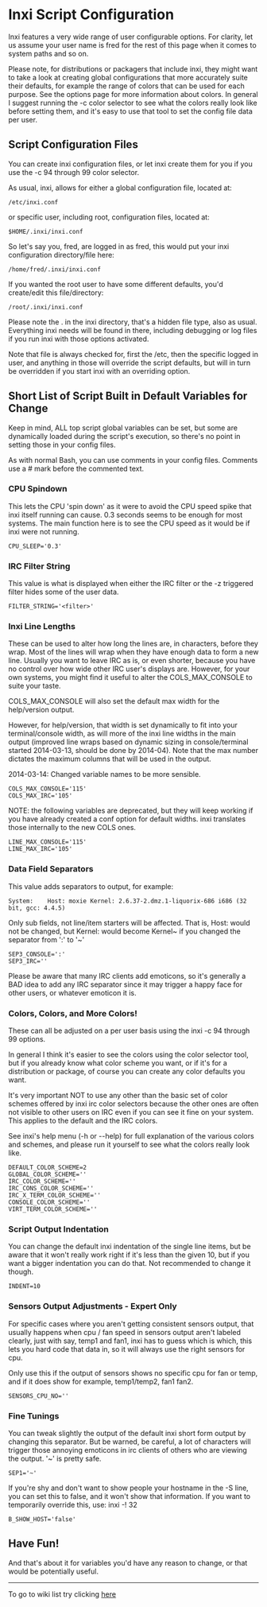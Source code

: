 # Inxi Script Configuration #
Inxi features a very wide range of user configurable options. For clarity, let us assume your user name is fred for the rest of this page when it comes to system paths and so on.

Please note, for distributions or packagers that include inxi, they might want to take a look at creating global configurations that more accurately suite their defaults, for example the range of colors that can be used for each purpose. See the options page for more information about colors. In general I suggest running the -c color selector to see what the colors really look like before setting them, and it's easy to use that tool to set the config file data per user.

## Script Configuration Files ##
You can create inxi configuration files, or let inxi create them for you if you use the -c 94 through 99 color selector.

As usual, inxi, allows for either a global configuration file, located at:

```
/etc/inxi.conf
```
or specific user, including root, configuration files, located at:
```
$HOME/.inxi/inxi.conf
```

So let's say you, fred, are logged in as fred, this would put your inxi configuration directory/file here:
```
/home/fred/.inxi/inxi.conf
```

If you wanted the root user to have some different defaults, you'd create/edit this file/directory:
```
/root/.inxi/inxi.conf
```

Please note the . in the inxi directory, that's a hidden file type, also as usual. Everything inxi needs will be found in there, including debugging or log files if you run inxi with those options activated.

Note that file is always checked for, first the /etc, then the specific logged in user, and anything in those will override the script defaults, but will in turn be overridden if you start inxi with an overriding option.

## Short List of Script Built in Default Variables for Change ##
Keep in mind, ALL top script global variables can be set, but some are dynamically loaded during the script's execution, so there's no point in setting those in your config files.

As with normal Bash, you can use comments in your config files. Comments use a # mark before the commented text.

### CPU Spindown ###
This lets the CPU 'spin down' as it were to avoid the CPU speed spike that inxi itself running can cause. 0.3 seconds seems to be enough for most systems. The main function here is to see the CPU speed as it would be if inxi were not running.
```
CPU_SLEEP='0.3' 
```

### IRC Filter String ###
This value is what is displayed when either the IRC filter or the -z triggered filter hides some of the user data.
```
FILTER_STRING='<filter>'
```

### Inxi Line Lengths ###
These can be used to alter how long the lines are, in characters, before they wrap. Most of the lines will wrap when they have enough data to form a new line. Usually you want to leave IRC as is, or even shorter, because you have no control over how wide other IRC user's displays are. However, for your own systems, you might find it useful to alter the COLS\_MAX\_CONSOLE to suite your taste.

COLS\_MAX\_CONSOLE will also set the default max width for the help/version output.

However, for help/version, that width is set dynamically to fit into your terminal/console width, as will more of the inxi line widths in the main output (improved line wraps based on dynamic sizing in console/terminal started 2014-03-13, should be done by 2014-04). Note that the max number dictates the maximum columns that will be used in the output.

2014-03-14: Changed variable names to be more sensible.
```
COLS_MAX_CONSOLE='115'
COLS_MAX_IRC='105'
```

NOTE: the following variables are deprecated, but they will keep working if you have already created a conf option for default widths. inxi translates those internally to the new COLS ones.
```
LINE_MAX_CONSOLE='115'
LINE_MAX_IRC='105'
```

### Data Field Separators ###
This value adds separators to output, for example:
```
System:    Host: moxie Kernel: 2.6.37-2.dmz.1-liquorix-686 i686 (32 bit, gcc: 4.4.5)
```
Only sub fields, not line/item starters will be affected. That is, Host: would not be changed, but Kernel: would become Kernel~ if you changed the separator from ':' to '~'
```
SEP3_CONSOLE=':'
SEP3_IRC=''
```

Please be aware that many IRC clients add emoticons, so it's generally a BAD idea to add any IRC separator since it may trigger a happy face for other users, or whatever emoticon it is.

### Colors, Colors, and More Colors! ###
These can all be adjusted on a per user basis using the
inxi -c 94 through 99 options.

In general I think it's easier to see the colors using the color selector tool, but if you already know what color scheme you want, or if it's for a distribution or package, of course you can create any color defaults you want.

It's very important NOT to use any other than the basic set of color schemes offered by inxi irc color selectors because the other ones are often not visible to other users on IRC even if you can see it fine  on your system. This applies to the default and the IRC colors.

See inxi's help menu (-h or --help) for full explanation of the various colors and schemes, and please run it yourself to see what the colors really look like.

```
DEFAULT_COLOR_SCHEME=2
GLOBAL_COLOR_SCHEME=''
IRC_COLOR_SCHEME=''
IRC_CONS_COLOR_SCHEME=''
IRC_X_TERM_COLOR_SCHEME=''
CONSOLE_COLOR_SCHEME=''
VIRT_TERM_COLOR_SCHEME=''
```

### Script Output Indentation ###
You can change the default inxi indentation of the single line items, but be aware that it won't really work right if it's less than the given 10, but if you want a bigger indentation you can do that. Not recommended to change it though.
```
INDENT=10
```

### Sensors Output Adjustments - Expert Only ###
For specific cases where you aren't getting consistent sensors output, that usually happens when cpu / fan speed in sensors output aren't labeled clearly, just with say, temp1 and fan1, inxi has to guess which is which, this lets you hard code that data in, so it will always use the right sensors for cpu.

Only use this if the output of sensors shows no specific cpu for fan or temp, and if it does show for example, temp1/temp2, fan1 fan2.
```
SENSORS_CPU_NO=''
```

### Fine Tunings ###
You can tweak slightly the output of the default inxi short form output by changing this separator. But be warned, be careful, a lot of characters will trigger those annoying emoticons in irc clients of others who are viewing the output. '~' is pretty safe.
```
SEP1='~'
```

If you're shy and don't want to show people your hostname in the -S line, you can set this to false, and it won't show that information. If you want to temporarily override this, use: inxi -! 32
```
B_SHOW_HOST='false'
```

## Have Fun! ##
And that's about it for variables you'd have any reason to change, or that would be potentially useful.


---

To go to wiki list try clicking
[here](http://code.google.com/p/inxi/w/list)